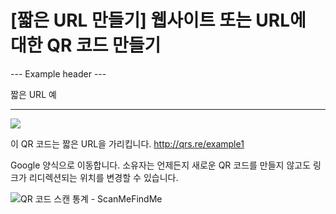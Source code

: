 <h1>[짧은 URL 만들기] 웹사이트 또는 URL에 대한 QR 코드 만들기</h1>

--- Example header ---

짧은 URL 예

----------

<div class="d-flex justify-start align-center mb-4">
    <div 클래스="me-5">
        <img src="https://media.scanmefindme.com/dynamic/url/url-popup-qr.svg" 너비="100%" 높이="자동"
            알트="QR">
    </div>
    <p>이 QR 코드는 짧은 URL을 가리킵니다.
        <a href="http://qrs.re/example1" target="_blank" rel="noopener" class="smfm-externallink">http://qrs.re/example1</a>
    </p>
</div>

<p class="mb-7">Google 양식으로 이동합니다. 소유자는 언제든지 새로운 QR 코드를 만들지 않고도 링크가 리디렉션되는 위치를 변경할 수 있습니다.</p>

<p>
    <img src="https://media.scanmefindme.com/dynamic/url/url-popup-dahsboard.png" 너비="100%" 높이="자동"
        alt="QR 코드 스캔 통계 - ScanMeFindMe">
</p>
